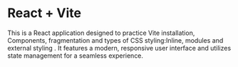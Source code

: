 # React + Vite
This is a React application designed to practice Vite installation, Components, fragmentation and types of CSS styling:Inline, modules and external styling . It features a modern, responsive user interface and utilizes state management for a seamless experience.
